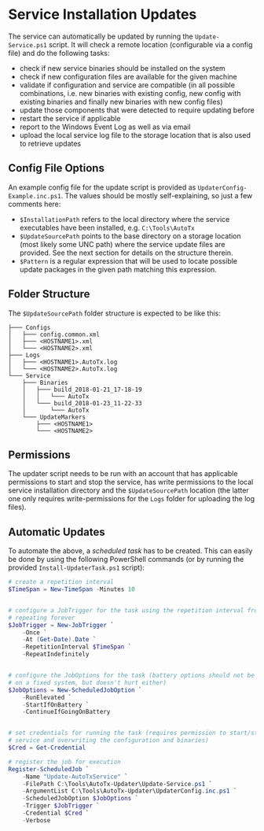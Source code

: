 Service Installation Updates
============================

The service can automatically be updated by running the `Update-Service.ps1`
script. It will check a remote location (configurable via a config file) and do
the following tasks:

- check if new service binaries should be installed on the system
- check if new configuration files are available for the given machine
- validate if configuration and service are compatible (in all possible
  combinations, i.e. new binaries with existing config, new config with existing
  binaries and finally new binaries with new config files)
- update those components that were detected to require updating before
- restart the service if applicable
- report to the Windows Event Log as well as via email
- upload the local service log file to the storage location that is also used
  to retrieve updates

Config File Options
-------------------

An example config file for the update script is provided as
`UpdaterConfig-Example.inc.ps1`. The values should be mostly self-explaining, so
just a few comments here:

- `$InstallationPath` refers to the local directory where the service
  executables have been installed, e.g. `C:\Tools\AutoTx`
- `$UpdateSourcePath` points to the base directory on a storage location (most
  likely some UNC path) where the service update files are provided. See the
  next section for details on the structure therein.
- `$Pattern` is a regular expression that will be used to locate possible
  update packages in the given path matching this expression.

Folder Structure
----------------

The `$UpdateSourcePath` folder structure is expected to be like this:

```
├─── Configs
│   ├─── config.common.xml
│   ├─── <HOSTNAME1>.xml
│   └─── <HOSTNAME2>.xml
├─── Logs
│   ├─── <HOSTNAME1>.AutoTx.log
│   └─── <HOSTNAME2>.AutoTx.log
└─── Service
    ├─── Binaries
    │   ├─── build_2018-01-21_17-18-19
    │   │   └─── AutoTx
    │   └─── build_2018-01-23_11-22-33
    │       └─── AutoTx
    └─── UpdateMarkers
        ├─── <HOSTNAME1>
        └─── <HOSTNAME2>
```

Permissions
-----------

The updater script needs to be run with an account that has applicable
permissions to start and stop the service, has write permissions to the local
service installation directory and the `$UpdateSourcePath` location (the latter
one only requires write-permissions for the `Logs` folder for uploading the log
files).

Automatic Updates
-----------------

To automate the above, a *scheduled task* has to be created. This can easily be
done by using the following PowerShell commands (or by running the provided
`Install-UpdaterTask.ps1` script):

```powershell
# create a repetition interval
$TimeSpan = New-TimeSpan -Minutes 10


# configure a JobTrigger for the task using the repetition interval from above,
# repeating forever
$JobTrigger = New-JobTrigger `
    -Once `
    -At (Get-Date).Date `
    -RepetitionInterval $TimeSpan `
    -RepeatIndefinitely


# configure the JobOptions for the task (battery options should not be required
# on a fixed system, but doesn't hurt either)
$JobOptions = New-ScheduledJobOption `
    -RunElevated `
    -StartIfOnBattery `
    -ContinueIfGoingOnBattery


# set credentials for running the task (requires permission to start/stop the
# service and overwriting the configuration and binaries)
$Cred = Get-Credential

# register the job for execution
Register-ScheduledJob `
    -Name "Update-AutoTxService" `
    -FilePath C:\Tools\AutoTx-Updater\Update-Service.ps1 `
    -ArgumentList C:\Tools\AutoTx-Updater\UpdaterConfig.inc.ps1 `
    -ScheduledJobOption $JobOptions `
    -Trigger $JobTrigger `
    -Credential $Cred `
    -Verbose
```
